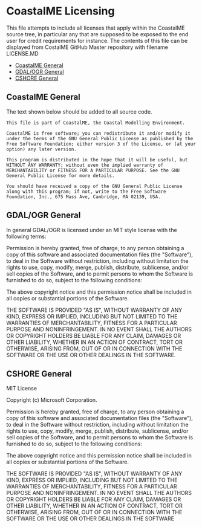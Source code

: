 
# CoastalME Licensing

This file attempts to include all licenses that apply within the CoastalME
source tree, in particular any that are supposed to be exposed to the end user
for credit requirements for instance.  The contents of this file can be
displayed from CostalME GitHub Master repository with filename LICENSE.MD

- [CoastalME General](#coastalme-general)
- [GDAL/OGR General](#gdal/ogr-general)
- [CSHORE General](#cshore-general)


## CoastalME General

The text shown below should be added to all source code.


	This file is part of CoastalME, the Coastal Modelling Environment.

	CoastalME is free software; you can redistribute it and/or modify it under the terms of the GNU General Public License as published by the Free Software Foundation; either version 3 of the License, or (at your option) any later version.

	This program is distributed in the hope that it will be useful, but WITHOUT ANY WARRANTY; without even the implied warranty of MERCHANTABILITY or FITNESS FOR A PARTICULAR PURPOSE. See the GNU General Public License for more details.

	You should have received a copy of the GNU General Public License along with this program; if not, write to the Free Software Foundation, Inc., 675 Mass Ave, Cambridge, MA 02139, USA.



## GDAL/OGR General

In general GDAL/OGR is licensed under an MIT style license with the
following terms:

Permission is hereby granted, free of charge, to any person obtaining a
copy of this software and associated documentation files (the "Software"),
to deal in the Software without restriction, including without limitation
the rights to use, copy, modify, merge, publish, distribute, sublicense,
and/or sell copies of the Software, and to permit persons to whom the
Software is furnished to do so, subject to the following conditions:

The above copyright notice and this permission notice shall be included
in all copies or substantial portions of the Software.

THE SOFTWARE IS PROVIDED "AS IS", WITHOUT WARRANTY OF ANY KIND, EXPRESS
OR IMPLIED, INCLUDING BUT NOT LIMITED TO THE WARRANTIES OF MERCHANTABILITY,
FITNESS FOR A PARTICULAR PURPOSE AND NONINFRINGEMENT. IN NO EVENT SHALL
THE AUTHORS OR COPYRIGHT HOLDERS BE LIABLE FOR ANY CLAIM, DAMAGES OR OTHER
LIABILITY, WHETHER IN AN ACTION OF CONTRACT, TORT OR OTHERWISE, ARISING
FROM, OUT OF OR IN CONNECTION WITH THE SOFTWARE OR THE USE OR OTHER
DEALINGS IN THE SOFTWARE.


## CSHORE General

MIT License

Copyright (c) Microsoft Corporation.

Permission is hereby granted, free of charge, to any person obtaining a copy
of this software and associated documentation files (the "Software"), to deal
in the Software without restriction, including without limitation the rights
to use, copy, modify, merge, publish, distribute, sublicense, and/or sell
copies of the Software, and to permit persons to whom the Software is
furnished to do so, subject to the following conditions:

The above copyright notice and this permission notice shall be included in all
copies or substantial portions of the Software.

THE SOFTWARE IS PROVIDED "AS IS", WITHOUT WARRANTY OF ANY KIND, EXPRESS OR
IMPLIED, INCLUDING BUT NOT LIMITED TO THE WARRANTIES OF MERCHANTABILITY,
FITNESS FOR A PARTICULAR PURPOSE AND NONINFRINGEMENT. IN NO EVENT SHALL THE
AUTHORS OR COPYRIGHT HOLDERS BE LIABLE FOR ANY CLAIM, DAMAGES OR OTHER
LIABILITY, WHETHER IN AN ACTION OF CONTRACT, TORT OR OTHERWISE, ARISING FROM,
OUT OF OR IN CONNECTION WITH THE SOFTWARE OR THE USE OR OTHER DEALINGS IN THE
SOFTWARE
